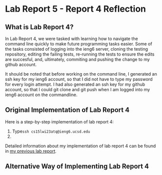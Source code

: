 # Lab Report 5 - Report 4 Reflection

## What is Lab Report 4?
In Lab Report 4, we were tasked with learning how to navigate the command line quickly to make future programming tasks easier. Some of the tasks consisted of logging into the ieng6 server, cloning the testing repository, editing the failing tests, re-running the tests to ensure the edits are succesful, and, ultimately, commiting and pushing the change to my github account.

It should be noted that before working on the command line, I generated an ssh key for my ieng6 account, so that I did not have to type my password for every login attempt. I had also generated an ssh key for my github account, so that I could git clone and git push when I am logged into my ieng6 account on the commandline.

## Original Implementation of Lab Report 4
Here is a step-by-step implementation of lab report 4:
1. Type`ssh cs15lwi23atq@ieng6.ucsd.edu`
2. 
Detailed information about my implementation of lab report 4 can be found in [my previous lab report](https://siyakamboj.github.io/cse15l-lab-reports/LapReport4/LabReport4.html).

## Alternative Way of Implementing Lab Report 4
